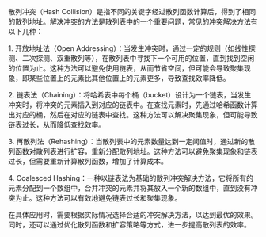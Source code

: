 散列冲突（Hash Collision）是指不同的关键字经过散列函数计算后，得到了相同的散列地址。解决冲突的方法是散列表中的一个重要问题，常见的冲突解决方法有以下几种：  
  
1. 开放地址法（Open Addressing）：当发生冲突时，通过一定的规则（如线性探测、二次探测、双重散列等），在散列表中寻找下一个可用的位置，直到找到空闲的位置为止。这种方法可以避免使用链表，从而节省空间，但可能会导致聚集现象，即某些位置上的元素比其他位置上的元素更多，导致查找效率降低。  
  
2. 链表法（Chaining）：将哈希表中每个桶（bucket）设计为一个链表，当发生冲突时，将冲突的元素插入到对应的链表中。在查找元素时，先通过哈希函数计算出对应的桶，然后在对应的链表中查找。这种方法可以解决聚集现象，但可能导致链表过长，从而降低查找效率。  
  
3. 再散列法（Rehashing）：当散列表中的元素数量达到一定阈值时，通过新的散列函数对散列表进行扩容，重新分配散列地址。这种方法可以避免聚集现象和链表过长，但需要重新计算散列函数，增加了计算成本。  
  
4. Coalesced Hashing：一种以链表法为基础的散列冲突解决方法，它将所有的元素分配到一个数组中，合并冲突的元素并将其放入一个新的数组中，直到没有冲突为止。这种方法可以有效地避免链表过长和聚集现象。  
  
在具体应用时，需要根据实际情况选择合适的冲突解决方法，以达到最优的效果。同时，还可以通过优化散列函数和扩容策略等方式，进一步提高散列表的效率。